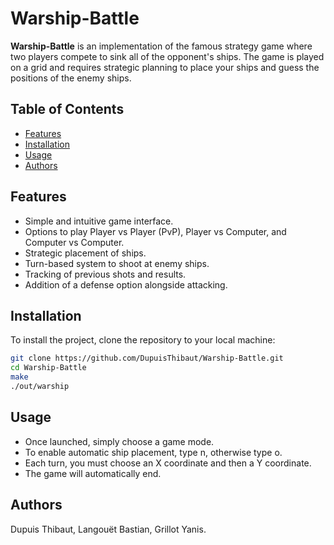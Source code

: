 # Warship-Battle

**Warship-Battle** is an implementation of the famous strategy game where two players compete to sink all of the opponent's ships. The game is played on a grid and requires strategic planning to place your ships and guess the positions of the enemy ships.

## Table of Contents

- [Features](#features)
- [Installation](#installation)
- [Usage](#usage)
- [Authors](#authors)

## Features

- Simple and intuitive game interface.
- Options to play Player vs Player (PvP), Player vs Computer, and Computer vs Computer.
- Strategic placement of ships.
- Turn-based system to shoot at enemy ships.
- Tracking of previous shots and results.
- Addition of a defense option alongside attacking.

## Installation

To install the project, clone the repository to your local machine:

```bash
git clone https://github.com/DupuisThibaut/Warship-Battle.git
cd Warship-Battle
make
./out/warship
```

## Usage

- Once launched, simply choose a game mode.
- To enable automatic ship placement, type n, otherwise type o.
- Each turn, you must choose an X coordinate and then a Y coordinate.
- The game will automatically end.

## Authors 
Dupuis Thibaut, Langouët Bastian, Grillot Yanis.



